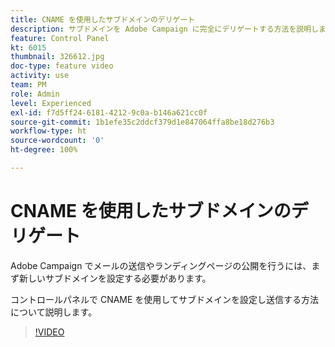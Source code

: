 ```yaml
---
title: CNAME を使用したサブドメインのデリゲート
description: サブドメインを Adobe Campaign に完全にデリゲートする方法を説明します。
feature: Control Panel
kt: 6015
thumbnail: 326612.jpg
doc-type: feature video
activity: use
team: PM
role: Admin
level: Experienced
exl-id: f7d5ff24-6181-4212-9c0a-b146a621cc0f
source-git-commit: 1b1efe35c2ddcf379d1e847064ffa8be18d276b3
workflow-type: ht
source-wordcount: '0'
ht-degree: 100%

---
```


# CNAME を使用したサブドメインのデリゲート

Adobe Campaign でメールの送信やランディングページの公開を行うには、まず新しいサブドメインを設定する必要があります。

コントロールパネルで CNAME を使用してサブドメインを設定し送信する方法について説明します。

>[!VIDEO](https://video.tv.adobe.com/v/326612?quality=12&learn=0n)
